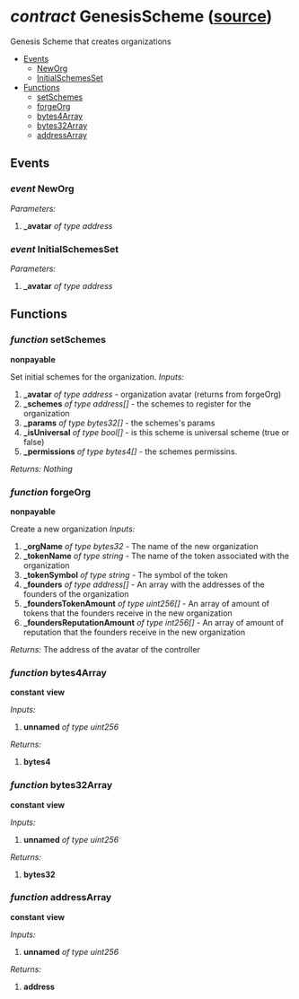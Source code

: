 # *contract* GenesisScheme ([source](https://github.com/daostack/daostack/tree/master/./contracts/universalSchemes/GenesisScheme.sol))
Genesis Scheme that creates organizations

- [Events](#events)
    - [NewOrg](#event-neworg)
    - [InitialSchemesSet](#event-initialschemesset)
- [Functions](#functions)
    - [setSchemes](#function-setschemes)
    - [forgeOrg](#function-forgeorg)
    - [bytes4Array](#function-bytes4array)
    - [bytes32Array](#function-bytes32array)
    - [addressArray](#function-addressarray)

## Events
### *event* NewOrg
*Parameters:*
1. **_avatar** *of type address*

### *event* InitialSchemesSet
*Parameters:*
1. **_avatar** *of type address*

## Functions
### *function* setSchemes
**nonpayable**

Set initial schemes for the organization.
*Inputs:*
1. **_avatar** *of type address* - organization avatar (returns from forgeOrg)
2. **_schemes** *of type address[]* - the schemes to register for the organization
3. **_params** *of type bytes32[]* - the schemes's params
4. **_isUniversal** *of type bool[]* - is this scheme is universal scheme (true or false)
5. **_permissions** *of type bytes4[]* - the schemes permissins.

*Returns:*
*Nothing*

### *function* forgeOrg
**nonpayable**

Create a new organization
*Inputs:*
1. **_orgName** *of type bytes32* - The name of the new organization
2. **_tokenName** *of type string* - The name of the token associated with the organization
3. **_tokenSymbol** *of type string* - The symbol of the token
4. **_founders** *of type address[]* - An array with the addresses of the founders of the organization
5. **_foundersTokenAmount** *of type uint256[]* - An array of amount of tokens that the founders receive in the new organization
6. **_foundersReputationAmount** *of type int256[]* - An array of amount of reputation that the  founders receive in the new organization 

*Returns:*
The address of the avatar of the controller

### *function* bytes4Array
**constant**
**view**

*Inputs:*
1. **unnamed** *of type uint256*

*Returns:*
1. **bytes4**

### *function* bytes32Array
**constant**
**view**

*Inputs:*
1. **unnamed** *of type uint256*

*Returns:*
1. **bytes32**

### *function* addressArray
**constant**
**view**

*Inputs:*
1. **unnamed** *of type uint256*

*Returns:*
1. **address**

